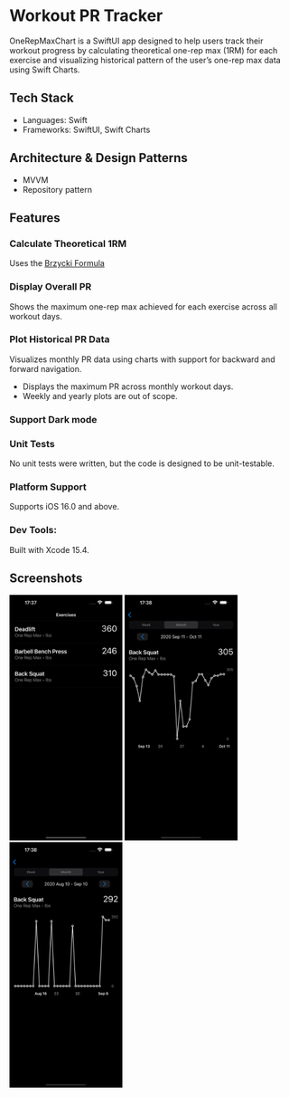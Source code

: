 # Workout PR Tracker

OneRepMaxChart is a SwiftUI app designed to help users track their workout progress by calculating theoretical one-rep max (1RM) for each exercise and visualizing historical pattern of the user’s one-rep max data using Swift Charts.

## Tech Stack
- Languages: Swift
- Frameworks: SwiftUI, Swift Charts

## Architecture & Design Patterns
- MVVM
- Repository pattern

## Features
### Calculate Theoretical 1RM
Uses the [Brzycki Formula](https://en.wikipedia.org/wiki/One-repetition_maximum)

### Display Overall PR
Shows the maximum one-rep max achieved for each exercise across all workout days.

### Plot Historical PR Data
Visualizes monthly PR data using charts with support for backward and forward navigation. 

- Displays the maximum PR across monthly workout days.
- Weekly and yearly plots are out of scope.

### Support Dark mode

### Unit Tests
No unit tests were written, but the code is designed to be unit-testable.

### Platform Support
Supports iOS 16.0 and above.

### Dev Tools:
Built with Xcode 15.4.

## Screenshots

<p>
<img src="./screenshots/exercise_list.png" width=200 />
<img src="./screenshots/exercise_detail.png" width=200 />
<img src="./screenshots/exercise_detail2.png" width=200 />
</p>
